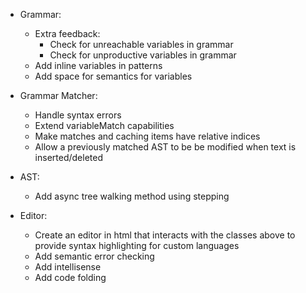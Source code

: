 -   Grammar:

    -   Extra feedback:
        -   Check for unreachable variables in grammar
        -   Check for unproductive variables in grammar
    -   Add inline variables in patterns
    -   Add space for semantics for variables

-   Grammar Matcher:

    -   Handle syntax errors
    -   Extend variableMatch capabilities
    -   Make matches and caching items have relative indices
    -   Allow a previously matched AST to be be modified when text is inserted/deleted

-   AST:

    -   Add async tree walking method using stepping

-   Editor:

    -   Create an editor in html that interacts with the classes above to provide syntax highlighting for custom languages
    -   Add semantic error checking
    -   Add intellisense
    -   Add code folding
